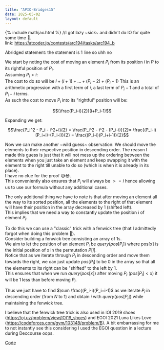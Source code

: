 ```yaml
---
title: "APIO-Bridges15"
date: 2025-05-02
layout: default
---
```


{% include mathjax.html %}
//I got lazy ~sick~ and didn't do IO for quite some time 🤡.  
link: https://atcoder.jp/contests/arc194/tasks/arc194_b

Abridged statement: the statement is 1 line so uhh no


We start by noting the cost of moving an element $P_i$ from its position $i$ in $P$ to its rightful position of $P_i$.  
Assuming $P_i > i$:  
The cost to do so will be $i + (i+1) + ... + (P_i-2) + (P_i-1)$
This is an arithmetic progression with a first term of $i$, a last term of $P_i-1$ and a total of $P_i-i$ terms.  
As such the cost to move $P_i$ into its "rightful" position will be: 

$$(\frac{P_i-i}{2})(i+P_i-1)$$  

Expanding we get:

$$\frac{P_i^2 - P_i - i^2+i}{2} = \frac{P_i^2 - i^2 - (P_i-i)}{2}= \frac{(P_i-i)(P_i+i)-(P_i-i)}{2} = \frac{(P_i-i)(P_i+i-1)}{2}$$  

Now we can make another ~wild guess~ observation:
We should move the elements to their respective position in descending order. The reason I made this guess is just that it will not mess up the ordering between the elements when you just take an element and keep swapping it with the element to the right till unable to do so (which is when it is already in its place).  
I have no clue for the proof 😅😎.  
This conveniently also ensures that $P_i$ will always be $>= i$  hence allowing us to use our formula without any additional cases.  


The only additional thing we have to note is that after moving an element all the way to its sorted position, all the elements to the right of that element will have their position in the array decreased by 1 (shifted left).  
This implies that we need a way to constantly update the position $i$ of element $P_i$.  


To do this we can use a "classic" trick with a fenwick tree (that I admittedly forgot when doing this problem 🤡).  
Consider building a fenwick tree consisting an array of 1s.  
We aim to let the position of an element $P_i$ be $query(pos[P_i])$ where pos[x] is the initial position of x in the permutation $P[i]$.  
Notice that as we iterate through $P_i$ in descending order and move them towards the right, we can just update $pos[P_i]$ to be 0 in the array so that all the elements to its right can be "shifted" to the left by 1.  
This ensures that when we run $query(pos[x])$ after moving $P_i$ ($pos[P_i]<x$) it will be 1 less than before moving $P_i$.  

Thus we just have to find  $\sum \frac{(P_i-i)(P_i+i-1)$ as we iterate $P_i$ in descending order (from $N$ to $1$) and obtain $i$ with $query(pos[P_i])$ while maintaining the fenwick tree.  



I believe that the fenwick tree trick is also used in IOI 2019 shoes (https://oj.uz/problem/view/IOI19_shoes) and EGOI 2021 Luna Likes Love (https://codeforces.com/gym/103148/problem/B). A bit embarrassing for me to not instantly see this considering I used the EGOI question in a lecture during Deccourse oops. 


[Code](https://atcoder.jp/contests/arc194/submissions/66169581)
